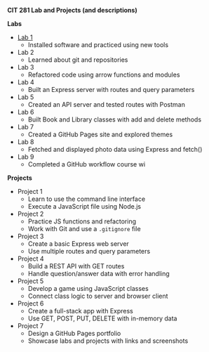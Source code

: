 **CIT 281 Lab and Projects (and descriptions)**

**Labs**
- [Lab 1]([url](https://github.com/s1440/cit281-lab1))  
  - Installed software and practiced using new tools  
- Lab 2  
  - Learned about git and repositories  
- Lab 3  
  - Refactored code using arrow functions and modules  
- Lab 4  
  - Built an Express server with routes and query parameters  
- Lab 5  
  - Created an API server and tested routes with Postman  
- Lab 6  
  - Built Book and Library classes with add and delete methods  
- Lab 7  
  - Created a GitHub Pages site and explored themes  
- Lab 8  
  - Fetched and displayed photo data using Express and fetch()  
- Lab 9  
  - Completed a GitHub workflow course wi


**Projects**
- Project 1  
  - Learn to use the command line interface  
  - Execute a JavaScript file using Node.js  
- Project 2  
  - Practice JS functions and refactoring  
  - Work with Git and use a `.gitignore` file  
- Project 3  
  - Create a basic Express web server  
  - Use multiple routes and query parameters  
- Project 4  
  - Build a REST API with GET routes  
  - Handle question/answer data with error handling  
- Project 5  
  - Develop a game using JavaScript classes  
  - Connect class logic to server and browser client  
- Project 6  
  - Create a full-stack app with Express  
  - Use GET, POST, PUT, DELETE with in-memory data  
- Project 7  
  - Design a GitHub Pages portfolio  
  - Showcase labs and projects with links and screenshots  
